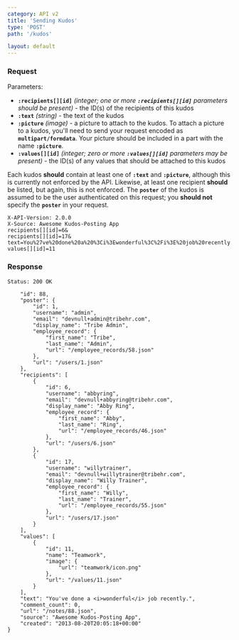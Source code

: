 ```yaml
---
category: API v2
title: 'Sending Kudos'
type: 'POST'
path: '/kudos'

layout: default
---
```


### Request

Parameters:

- **`:recipients[][id]`** *(integer; one or more **`:recipients[][id]`** parameters should be present)* - the 
  ID(s) of the recipients of this kudos
- **`:text`** *(string)* - the text of the kudos
- **`:picture`** *(image)* - a picture to attach to the kudos.  To attach a picture to a kudos, you'll need
   to send your request encoded as **`multipart/formdata`**. Your picture should be included in a part with 
   the name **`:picture`**.
- **`:values[][id]`** *(integer; zero or more **`:values[][id]`** parameters may be present)* - the ID(s) of
  any values that should be attached to this kudos
   
Each kudos **should** contain at least one of **`:text`** and **`:picture`**, although this is currently
not enforced by the API. 
Likewise, at least one recipient **should** be listed, but again, this is not
enforced.
The **`poster`** of the kudos is assumed to be the user authenticated on this request; you **should not**
specify the **`poster`** in your request.


```POST /kudos.json?formattedTextAs=html
X-API-Version: 2.0.0
X-Source: Awesome Kudos-Posting App
recipients[][id]=6&
recipients[][id]=17&
text=You%27ve%20done%20a%20%3Ci%3Ewonderful%3C%2Fi%3E%20job%20recently.&
values[][id]=11
```

### Response

```Status: 200 OK```
```{
    "id": 88,
    "poster": {
        "id": 1,
        "username": "admin",
        "email": "devnull+admin@tribehr.com",
        "display_name": "Tribe Admin",
        "employee_record": {
            "first_name": "Tribe",
            "last_name": "Admin",
            "url": "/employee_records/58.json"
        },
        "url": "/users/1.json"
    },
    "recipients": [
        {
            "id": 6,
            "username": "abbyring",
            "email": "devnull+abbyring@tribehr.com",
            "display_name": "Abby Ring",
            "employee_record": {
                "first_name": "Abby",
                "last_name": "Ring",
                "url": "/employee_records/46.json"
            },
            "url": "/users/6.json"
        },
        {
            "id": 17,
            "username": "willytrainer",
            "email": "devnull+willytrainer@tribehr.com",
            "display_name": "Willy Trainer",
            "employee_record": {
                "first_name": "Willy",
                "last_name": "Trainer",
                "url": "/employee_records/55.json"
            },
            "url": "/users/17.json"
        }
    ],
    "values": [
        {
            "id": 11,
            "name": "Teamwork",
            "image": {
                "url": "teamwork/icon.png"
            },
            "url": "/values/11.json"
        }
    ],
    "text": "You've done a <i>wonderful</i> job recently.",
    "comment_count": 0,
    "url": "/notes/88.json",
    "source": "Awesome Kudos-Posting App",
    "created": "2013-08-20T20:05:18+00:00"
}
```